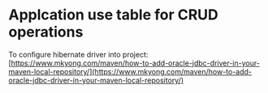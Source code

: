 # Applcation use table for CRUD operations

To configure hibernate driver into project:
[https://www.mkyong.com/maven/how-to-add-oracle-jdbc-driver-in-your-maven-local-repository/](https://www.mkyong.com/maven/how-to-add-oracle-jdbc-driver-in-your-maven-local-repository/)